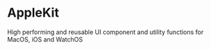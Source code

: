 # AppleKit
High performing and reusable UI component and utility functions for MacOS, iOS and WatchOS
